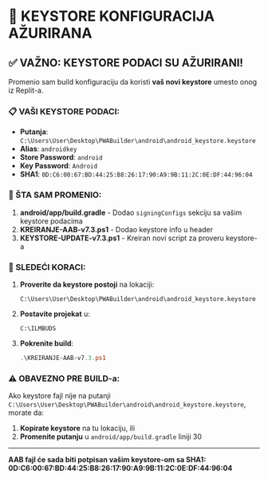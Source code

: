 # 🔑 KEYSTORE KONFIGURACIJA AŽURIRANA

## ✅ VAŽNO: KEYSTORE PODACI SU AŽURIRANI!

Promenio sam build konfiguraciju da koristi **vaš novi keystore** umesto onog iz Replit-a.

### 📋 VAŠI KEYSTORE PODACI:

- **Putanja**: `C:\Users\User\Desktop\PWABuilder\android\android_keystore.keystore`
- **Alias**: `androidkey`
- **Store Password**: `android`
- **Key Password**: `Android`
- **SHA1**: `0D:C6:00:67:BD:44:25:B8:26:17:90:A9:9B:11:2C:0E:DF:44:96:04`

### 🔧 ŠTA SAM PROMENIO:

1. **android/app/build.gradle** - Dodao `signingConfigs` sekciju sa vašim keystore podacima
2. **KREIRANJE-AAB-v7.3.ps1** - Dodao keystore info u header
3. **KEYSTORE-UPDATE-v7.3.ps1** - Kreiran novi script za proveru keystore-a

### 🚀 SLEDEĆI KORACI:

1. **Proverite da keystore postoji** na lokaciji:
   ```
   C:\Users\User\Desktop\PWABuilder\android\android_keystore.keystore
   ```

2. **Postavite projekat** u:
   ```
   C:\ILMBUDS
   ```

3. **Pokrenite build**:
   ```powershell
   .\KREIRANJE-AAB-v7.3.ps1
   ```

### ⚠️ OBAVEZNO PRE BUILD-a:

Ako keystore fajl nije na putanji `C:\Users\User\Desktop\PWABuilder\android\android_keystore.keystore`, morate da:

1. **Kopirate keystore** na tu lokaciju, ili
2. **Promenite putanju** u `android/app/build.gradle` liniji 30

---

**AAB fajl će sada biti potpisan vašim keystore-om sa SHA1: 0D:C6:00:67:BD:44:25:B8:26:17:90:A9:9B:11:2C:0E:DF:44:96:04**